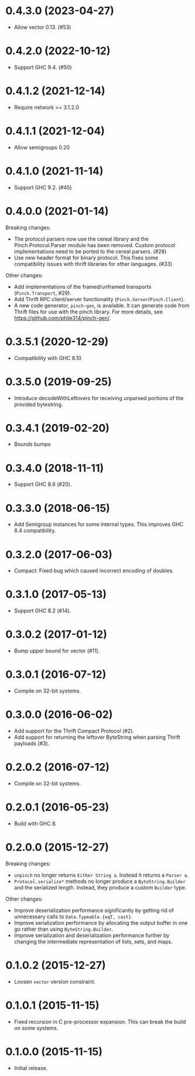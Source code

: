 0.4.3.0 (2023-04-27)
=====================

-   Allow vector 0.13. (#53)


0.4.2.0 (2022-10-12)
=====================

-   Support GHC 9.4. (#50)


0.4.1.2 (2021-12-14)
=====================

-   Require network >= 3.1.2.0

0.4.1.1 (2021-12-04)
=====================

-   Allow semigroups 0.20

0.4.1.0 (2021-11-14)
====================

-   Support GHC 9.2. (#45)

0.4.0.0 (2021-01-14)
====================

Breaking changes:

-   The protocol parsers now use the cereal library and the Pinch.Protocol.Parser module has been removed.
    Custom protocol implementations need to be ported to the cereal parsers. (#28)
-   Use new header format for binary protocol. This fixes some compatibility issues with thrift libraries
    for other languages. (#33)

Other changes:

-   Add implementations of the framed/unframed transports (`Pinch.Transport`, #29).
-   Add Thrift RPC client/server functionality (`Pinch.Server`/`Pinch.Client`).
-   A new code generator, `pinch-gen`, is available. It can generate code from Thrift files for use
    with the pinch library. For more details, see https://github.com/phile314/pinch-gen/.

0.3.5.1 (2020-12-29)
====================

-   Compatibility with GHC 8.10

0.3.5.0 (2019-09-25)
====================

-   Introduce decodeWithLeftovers for receiving unparsed portions
    of the provided bytestring.

0.3.4.1 (2019-02-20)
====================

-   Bounds bumps

0.3.4.0 (2018-11-11)
====================

-   Support GHC 8.6 (#20).

0.3.3.0 (2018-06-15)
====================

-   Add Semigroup instances for some internal types. This improves GHC 8.4
    compatibility.


0.3.2.0 (2017-06-03)
====================

-   Compact: Fixed bug which caused incorrect encoding of doubles.


0.3.1.0 (2017-05-13)
====================

-   Support GHC 8.2 (#14).


0.3.0.2 (2017-01-12)
====================

-   Bump upper bound for vector (#11).


0.3.0.1 (2016-07-12)
====================

-   Compile on 32-bit systems.

0.3.0.0 (2016-06-02)
====================

-   Add support for the Thrift Compact Protocol (#2).
-   Add support for returning the leftover ByteString when parsing Thrift
    payloads (#3).

0.2.0.2 (2016-07-12)
====================

-   Compile on 32-bit systems.

0.2.0.1 (2016-05-23)
====================

-   Build with GHC 8.

0.2.0.0 (2015-12-27)
====================

Breaking changes:

-   `unpinch` no longer returns `Either String a`. Instead it returns a
    `Parser a`.
-   `Protocol.serialize*` methods no longer produce a `ByteString.Builder` and
    the serialized length. Instead, they produce a custom `Builder` type.

Other changes:

-   Improve deserialization performance significantly by getting rid of
    unnecessary calls to `Data.Typeable.{eqT, cast}`.
-   Improve serialization performance by allocating the output buffer in one go
    rather than using `ByteString.Builder`.
-   Improve serialization and deserialization performance further by changing
    the intermediate representation of lists, sets, and maps.

0.1.0.2 (2015-12-27)
====================

-   Loosen `vector` version constraint.

0.1.0.1 (2015-11-15)
====================

-   Fixed recursion in C pre-processor expansion. This can break the build on
    some systems.

0.1.0.0 (2015-11-15)
====================

-   Initial release.
